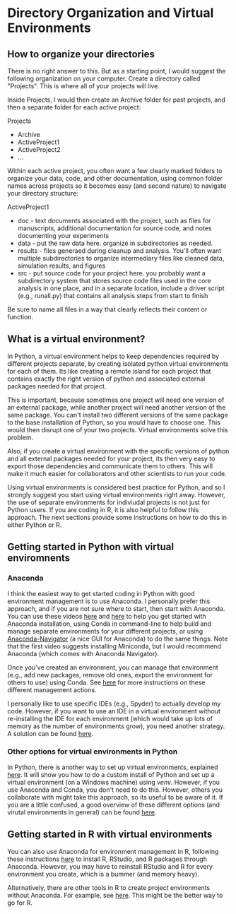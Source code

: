 # Directory Organization and Virtual Environments

## How to organize your directories

There is no right answer to this. But as a starting point, I would suggest the following organization on your computer. Create a directory called "Projects". This is where all of your projects will live. 

Inside Projects, I would then create an Archive folder for past projects, and then a separate folder for each active project:

Projects
* Archive
* ActiveProject1
* ActiveProject2
* ...

Within each active project, you often want a few clearly marked folders to organize your data, code, and other documentation, using common folder names across projects so it becomes easy (and second nature) to navigate your directory structure:

ActiveProject1
* doc - text documents associated with the project, such as files for manuscripts, additional documentation for source code, and notes documenting your experiments
* data - put the raw data here. organize in subdirectories as needed.
* results - files generaed during cleanup and analysis. You'll often want multiple subdirectories to organize intermediary files like cleaned data, simulation results, and figures
* src - put source code for your project here. you probably want a subdirectory system that stores source code files used in the core analysis in one place, and in a separate location, include a driver script (e.g., runall.py) that contains all analysis steps from start to finish

Be sure to name all files in a way that clearly reflects their content or function. 

## What is a virtual environment?

In Python, a virtual environment helps to keep dependencies required by different projects separate, by creating isolated python virtual environments for each of them. Its like creating a remote island for each project that contains exactly the right version of python and associated external packages needed for that project. 

This is important, because sometimes one project will need one version of an external package, while another project will need another version of the same package. You can't install two different versions of the same package to the base installation of Python, so you would have to choose one. This would then disrupt one of your two projects. Virtual environments solve this problem. 

Also, if you create a virtual environment with the specific versions of python and all external packages needed for your project, its then very easy to export those dependencies and communicate them to others. This will make it much easier for collaborators and other scientists to run your code. 

Using virtual environments is considered best practice for Python, and so I strongly suggest you start using virtual environments right away. However, the use of separate environments for indiviudal projects is not just for Python users. If you are coding in R, it is also helpful to follow this approach. The next sections provide some instructions on how to do this in either Python or R. 
 
## Getting started in Python with virtual enviromnents

### Anaconda

I think the easiest way to get started coding in Python with good environment management is to use Anaconda. I personally prefer this approach, and if you are not sure where to start, then start with Anaconda. You can use these videos [here](https://www.youtube.com/watch?v=23aQdrS58e0&feature=youtu.be) and [here](https://www.youtube.com/watch?v=AEFVbCcYVTY&feature=youtu.be) to help you get started with Anaconda installation, using Conda in command-line to help build and manage separate environments for your different projects, or using [Anaconda-Navigator](https://docs.anaconda.com/navigator/index.html) (a nice GUI for Anaconda) to do the same things. Note that the first video suggests installing Miniconda, but I would recommend Anaconda (which comes with Anaconda Navigator). 

Once you've created an environment, you can manage that environment (e.g., add new packages, remove old ones, export the environment for others to use) using Conda. See [here](https://conda.io/projects/conda/en/latest/user-guide/tasks/manage-environments.html) for more instructions on these different management actions.  

I personally like to use specific IDEs (e.g., Spyder) to actually develop my code. However, if you want to use an IDE in a virtual environment without re-installing the IDE for each environment (which would take up lots of memory as the number of environments grow), you need another strategy. A solution can be found [here](https://github.com/spyder-ide/spyder/wiki/Working-with-packages-and-environments-in-Spyder). 

### Other options for virtual environments in Python

In Python, there is another way to set up virtual environments, explained [here](https://www.youtube.com/watch?v=28eLP22SMTA&t=572s). It will show you how to do a custom install of Python and set up a virtual environment (on a Windows machine) using *venv*. However, if you use Anaconda and Conda, you don't need to do this. However, others you collaborate with might take this approach, so its useful to be aware of it. If you are a little confused, a good overview of these different options (and virutal environments in general) can be found [here](https://realpython.com/python-virtual-environments-a-primer/#what-other-popular-options-exist-aside-from-venv).

## Getting started in R with virtual environments

You can also use Anaconda for environment management in R, following these instructions [here](https://docs.anaconda.com/navigator/tutorials/create-r-environment/) to install R, RStudio, and R packages through Anaconda. However, you may have to reinstall RStudio and R for every environment you create, which is a bummer (and memory heavy). 

Alternatively, there are other tools in R to create project environments without Anaconda. For example, see [here](https://posit.co/blog/renv-project-environments-for-r/). This might be the better way to go for R. 
